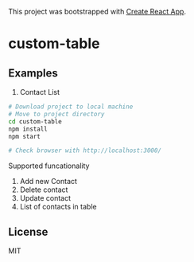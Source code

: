 This project was bootstrapped with [Create React App](https://github.com/facebookincubator/create-react-app).


custom-table
=========================


## Examples

1. Contact List
```bash
# Download project to local machine
# Move to project directory
cd custom-table
npm install
npm start

# Check browser with http://localhost:3000/
```
Supported funcationality
1. Add new Contact
2. Delete contact
3. Update contact
4. List of contacts in table

## License

MIT